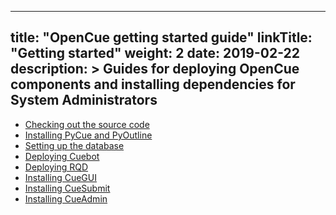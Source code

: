 
---
title: "OpenCue getting started guide"
linkTitle: "Getting started"
weight: 2
date: 2019-02-22
description: >
  Guides for deploying OpenCue components and installing dependencies for System Administrators
---

*   [Checking out the source code](/docs/getting-started/checking-out-the-source-code)
*   [Installing PyCue and PyOutline](/docs/getting-started/installing-pycue-and-pyoutline)
*   [Setting up the database](/docs/getting-started/setting-up-the-database)
*   [Deploying Cuebot](/docs/getting-started/deploying-cuebot)
*   [Deploying RQD](/docs/getting-started/deploying-rqd)
*   [Installing CueGUI](/docs/getting-started/installing-cuegui)
*   [Installing CueSubmit](/docs/getting-started/installing-cuesubmit)
*   [Installing CueAdmin](/docs/getting-started/installing-cueadmin)